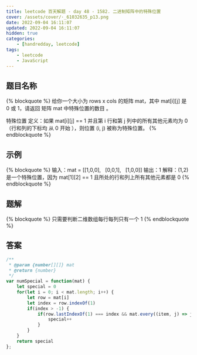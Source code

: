 ```yaml
---
title: leetcode 百天解题 - day 48 - 1582. 二进制矩阵中的特殊位置
cover: /assets/cover/·_61032635_p13.png
date: 2022-09-04 16:11:07
updated: 2022-09-04 16:11:07
hidden: true
categories:
    - [handredday, leetcode]
tags:
    - leetcode
    - JavaScript
---
```


## 题目名称

{% blockquote %}
给你一个大小为 rows x cols 的矩阵 mat，其中 mat[i][j] 是 0 或 1，请返回 矩阵 mat 中特殊位置的数目 。

特殊位置 定义：如果 mat[i][j] == 1 并且第 i 行和第 j 列中的所有其他元素均为 0（行和列的下标均 从 0 开始 ），则位置 (i, j) 被称为特殊位置。
{% endblockquote %}

## 示例

{% blockquote %}
输入：mat = [[1,0,0],
            [0,0,1],
            [1,0,0]]
输出：1
解释：(1,2) 是一个特殊位置，因为 mat[1][2] == 1 且所处的行和列上所有其他元素都是 0
{% endblockquote %}


## 题解

{% blockquote %}
只需要判断二维数组每行每列只有一个 1
{% endblockquote %}

## 答案

~~~js
/**
 * @param {number[][]} mat
 * @return {number}
 */
var numSpecial = function(mat) {
    let special = 0
    for(let i = 0; i < mat.length; i++) {
        let row = mat[i]
        let index = row.indexOf(1)
        if(index > -1) {
            if(row.lastIndexOf(1) === index && mat.every((item, j) => j === i || item[index] === 0)) {
                special++
            }
        }
    }
    return special
};
~~~
